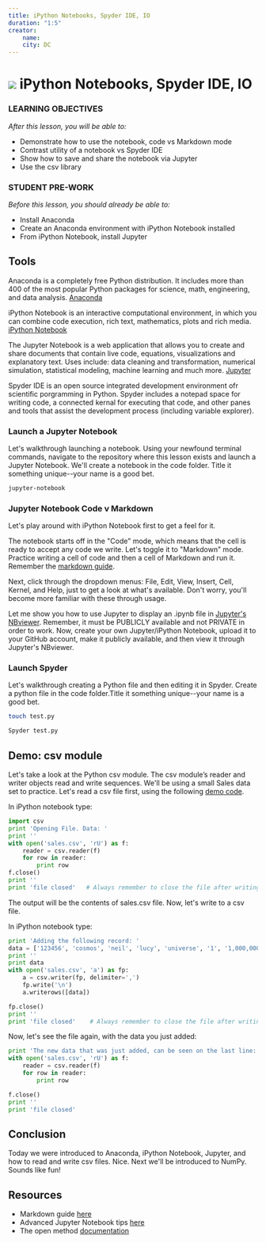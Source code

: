 ```yaml
---
title: iPython Notebooks, Spyder IDE, IO
duration: "1:5"
creator:
    name: 
    city: DC
---
```


# ![](https://ga-dash.s3.amazonaws.com/production/assets/logo-9f88ae6c9c3871690e33280fcf557f33.png) iPython Notebooks, Spyder IDE, IO

### LEARNING OBJECTIVES
*After this lesson, you will be able to:*
- Demonstrate how to use the notebook, code vs Markdown mode
- Contrast utility of a notebook vs Spyder IDE
- Show how to save and share the notebook via Jupyter
- Use the csv library

### STUDENT PRE-WORK
*Before this lesson, you should already be able to:*
- Install Anaconda
- Create an Anaconda environment with iPython Notebook installed
- From iPython Notebook, install Jupyter

## Tools

Anaconda is a completely free Python distribution. It includes more than 400
of the most popular Python packages for science, math, engineering, and data analysis.
[Anaconda](https://www.continuum.io/downloads)

iPython Notebook is an interactive computational environment, in which you
can combine code execution, rich text, mathematics, plots and rich media.
[iPython Notebook](http://ipython.org/notebook.html)

The Jupyter Notebook is a web application that allows you to create and share
documents that contain live code, equations, visualizations and explanatory text.
Uses include: data cleaning and transformation, numerical simulation,
statistical modeling, machine learning and much more.
[Jupyter](http://jupyter.org/)

Spyder IDE is an open source integrated development environment ofr scientific porgramming in Python. Spyder includes a notepad space for writing code, a connected kernal for executing that code, and other panes and tools that assist the development process (including variable explorer).

### Launch a Jupyter Notebook

Let's walkthrough launching a notebook. Using your newfound terminal commands, navigate to the repository where this lesson exists and launch a Jupyter Notebook. We'll create a notebook in the code folder. Title it something unique--your name is a good bet.

```bash
jupyter-notebook
```

### Jupyter Notebook Code v Markdown

Let's play around with iPython Notebook first to get a feel for it.

The notebook starts off in the "Code" mode, which means that the cell is ready to accept
any code we write. Let's toggle it to "Markdown" mode. Practice writing a cell of code and
then a cell of Markdown and run it. Remember the [markdown guide](https://github.com/adam-p/markdown-here/wiki/Markdown-Cheatsheet).

Next, click through the dropdown menus: File, Edit, View, Insert, Cell, Kernel, and Help,
just to get a look at what's available. Don't worry, you'll become more familiar with
these through usage.

Let me show you how to use Jupyter to display an .ipynb file in
[Jupyter's NBviewer](https://nbviewer.jupyter.org/). Remember, it must be PUBLICLY
available and not PRIVATE in order to work. Now, create your own Jupyter/iPython Notebook,
upload it to your GitHub account, make it publicly available, and then view it through
Jupyter's NBviewer.

### Launch Spyder

Let's walkthrough creating a Python file and then editing it in Spyder. Create a python file in the code folder.Title it something unique--your name is a good bet.

```bash
touch test.py
```

```bash
Spyder test.py
```

## Demo: csv module

Let's take a look at the Python csv module. The csv module’s reader and
writer objects read and write sequences. We'll be using a small Sales data set
to practice. Let's read a csv file first, using the following [demo code](./code/w1-3.2-demo.ipynb).

In iPython notebook type:

```python
import csv
print 'Opening File. Data: '
print ''
with open('sales.csv', 'rU') as f:
    reader = csv.reader(f)
    for row in reader:
        print row
f.close()
print ''
print 'file closed'   # Always remember to close the file after writing to it!
```

The output will be the contents of sales.csv file. Now, let's write to a csv file.

In iPython notebook type:

```python
print 'Adding the following record: '
data = ['123456', 'cosmos', 'neil', 'lucy', 'universe', '1', '1,000,000', 'presented']
print ''
print data
with open('sales.csv', 'a') as fp:
    a = csv.writer(fp, delimiter=',')
    fp.write('\n')
    a.writerows([data])

fp.close()
print ''
print 'file closed'    # Always remember to close the file after writing to it!
```

Now, let's see the file again, with the data you just added:

```python
print 'The new data that was just added, can be seen on the last line: '
with open('sales.csv', 'rU') as f:
    reader = csv.reader(f)
    for row in reader:
        print row

f.close()
print ''
print 'file closed'
```

## Conclusion
Today we were introduced to Anaconda, iPython Notebook, Jupyter, and how to read and write csv files.
Nice. Next we'll be introduced to NumPy. Sounds like fun!


## Resources

- Markdown guide [here](https://github.com/adam-p/markdown-here/wiki/Markdown-Cheatsheet)
- Advanced Jupyter Notebook tips [here](https://blog.dominodatalab.com/lesser-known-ways-of-using-notebooks/)
- The open method [documentation](https://docs.python.org/3/library/functions.html#open)

